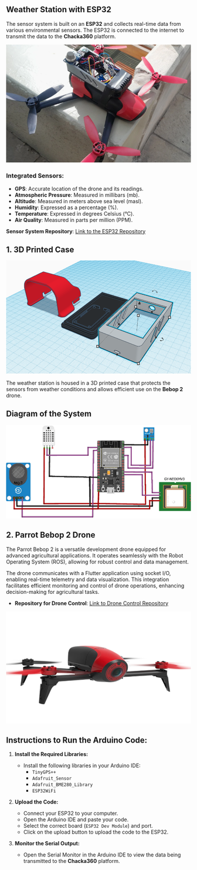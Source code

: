 ## Weather Station with ESP32

The sensor system is built on an **ESP32** and collects real-time data from various environmental sensors. The ESP32 is connected to the internet to transmit the data to the **Chacka360** platform.

![Alternative Text](https://github.com/yerson001/chakra360/blob/main/images/dronapp.PNG)

### Integrated Sensors:
- **GPS**: Accurate location of the drone and its readings.
- **Atmospheric Pressure**: Measured in millibars (mb).
- **Altitude**: Measured in meters above sea level (masl).
- **Humidity**: Expressed as a percentage (%).
- **Temperature**: Expressed in degrees Celsius (°C).
- **Air Quality**: Measured in parts per million (PPM).

**Sensor System Repository**: [Link to the ESP32 Repository](https://github.com/yysy001/NasaSpaceChallengeHard)

## 1. 3D Printed Case

![Alternative Text](https://github.com/yerson001/chakra360/blob/main/images/case.PNG)

The weather station is housed in a 3D printed case that protects the sensors from weather conditions and allows efficient use on the **Bebop 2** drone.

## Diagram of the System

![Diagram](https://github.com/yerson001/chakra360/blob/main/images/diagram.PNG)

## 2. Parrot Bebop 2 Drone

The Parrot Bebop 2 is a versatile development drone equipped for advanced agricultural applications. It operates seamlessly with the Robot Operating System (ROS), allowing for robust control and data management.

The drone communicates with a Flutter application using socket I/O, enabling real-time telemetry and data visualization. This integration facilitates efficient monitoring and control of drone operations, enhancing decision-making for agricultural tasks.

- **Repository for Drone Control**: [Link to Drone Control Repository](https://github.com/yourusername/drone-control-repo)

![Parrot Bebop 2 Drone](https://github.com/yerson001/chakra360/blob/main/images/drone.PNG)


## Instructions to Run the Arduino Code:
1. **Install the Required Libraries:**
   - Install the following libraries in your Arduino IDE:
     - `TinyGPS++`
     - `Adafruit_Sensor`
     - `Adafruit_BME280_Library`
     - `ESP32WiFi`
   
2. **Upload the Code:**
   - Connect your ESP32 to your computer.
   - Open the Arduino IDE and paste your code.
   - Select the correct board (`ESP32 Dev Module`) and port.
   - Click on the upload button to upload the code to the ESP32.

3. **Monitor the Serial Output:**
   - Open the Serial Monitor in the Arduino IDE to view the data being transmitted to the **Chacka360** platform.
